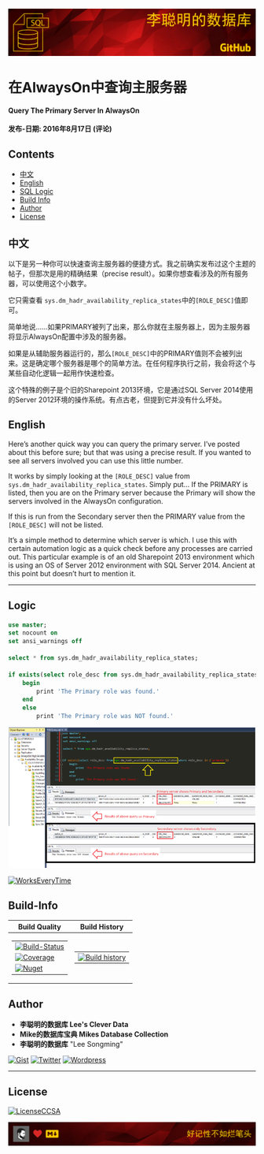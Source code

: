 ![CLEVER DATA GIT REPO](https://raw.githubusercontent.com/LiCongMingDeShujuku/git-resources/master/0-clever-data-github.png "李聪明的数据库")

# 在AlwaysOn中查询主服务器
#### Query The Primary Server In AlwaysOn
**发布-日期: 2016年8月17日 (评论)**


## Contents

- [中文](#中文)
- [English](#English)
- [SQL Logic](#Logic)
- [Build Info](#Build-Info)
- [Author](#Author)
- [License](#License) 


## 中文
以下是另一种你可以快速查询主服务器的便捷方式。我之前确实发布过这个主题的帖子，但那次是用的精确结果（precise result）。如果你想查看涉及的所有服务器，可以使用这个小数字。

它只需查看
`sys.dm_hadr_availability_replica_states`中的`[ROLE_DESC]`值即可。

简单地说......如果PRIMARY被列了出来，那么你就在主服务器上，因为主服务器将显示AlwaysOn配置中涉及的服务器。

如果是从辅助服务器运行的，那么`[ROLE_DESC]`中的PRIMARY值则不会被列出来。这是确定哪个服务器是哪个的简单方法。在任何程序执行之前，我会将这个与某些自动化逻辑一起用作快速检查。

这个特殊的例子是个旧的Sharepoint 2013环境，它是通过SQL Server 2014使用的Server 2012环境的操作系统。有点古老，但提到它并没有什么坏处。



## English
Here’s another quick way you can query the primary server. I’ve posted about this before sure; but that was using a precise result. If you wanted to see all servers involved you can use this little number. 

It works by simply looking at the `[ROLE_DESC]` value from `sys.dm_hadr_availability_replica_states`. Simply put… If the PRIMARY is listed, then you are on the Primary server because the Primary will show the servers involved in the AlwaysOn configuration.

If this is run from the Secondary server then the PRIMARY value from the `[ROLE_DESC]` will not be listed. 

It’s a simple method to determine which server is which. I use this with certain automation logic as a quick check before any processes are carried out. This particular example is of an old Sharepoint 2013 environment which is using an OS of Server 2012 environment with SQL Server 2014. Ancient at this point but doesn’t hurt to mention it.


---
## Logic
```SQL
use master;
set nocount on
set ansi_warnings off
 
select * from sys.dm_hadr_availability_replica_states;
 
if exists(select role_desc from sys.dm_hadr_availability_replica_states where role_desc in ('primary'))
    begin
        print 'The Primary role was found.'
    end
    else
        print 'The Primary role was NOT found.'


```

![#](images/query-the-primary-serverin-sql-alwayson-a.png?raw=true "#")

[![WorksEveryTime](https://forthebadge.com/images/badges/60-percent-of-the-time-works-every-time.svg)](https://shitday.de/)

## Build-Info

| Build Quality | Build History |
|--|--|
|<table><tr><td>[![Build-Status](https://ci.appveyor.com/api/projects/status/pjxh5g91jpbh7t84?svg?style=flat-square)](#)</td></tr><tr><td>[![Coverage](https://coveralls.io/repos/github/tygerbytes/ResourceFitness/badge.svg?style=flat-square)](#)</td></tr><tr><td>[![Nuget](https://img.shields.io/nuget/v/TW.Resfit.Core.svg?style=flat-square)](#)</td></tr></table>|<table><tr><td>[![Build history](https://buildstats.info/appveyor/chart/tygerbytes/resourcefitness)](#)</td></tr></table>|

## Author

- **李聪明的数据库 Lee's Clever Data**
- **Mike的数据库宝典 Mikes Database Collection**
- **李聪明的数据库** "Lee Songming"

[![Gist](https://img.shields.io/badge/Gist-李聪明的数据库-<COLOR>.svg)](https://gist.github.com/congmingshuju)
[![Twitter](https://img.shields.io/badge/Twitter-mike的数据库宝典-<COLOR>.svg)](https://twitter.com/mikesdatawork?lang=en)
[![Wordpress](https://img.shields.io/badge/Wordpress-mike的数据库宝典-<COLOR>.svg)](https://mikesdatawork.wordpress.com/)

---
## License
[![LicenseCCSA](https://img.shields.io/badge/License-CreativeCommonsSA-<COLOR>.svg)](https://creativecommons.org/share-your-work/licensing-types-examples/)

![Lee Songming](https://raw.githubusercontent.com/LiCongMingDeShujuku/git-resources/master/1-clever-data-github.png "李聪明的数据库")

